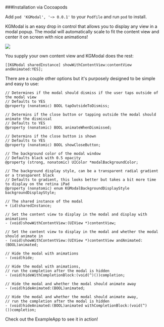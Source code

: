 ###Installation via Cocoapods

Add `pod 'KGModal', '~> 0.0.1'` to your `Podfile` and run `pod` to install.

KGModal is an easy drop in control that allows you to display any view in a modal popup. The modal will automatically scale to fit the content view and center it on screen with nice animations!

![](https://raw.github.com/kgn/KGModal/master/Screenshot.jpg)

You supply your own content view and KGModal does the rest:

``` obj-c
[[KGModal sharedInstance] showWithContentView:contentView andAnimated:YES];
```

There are a couple other options but it's purposely designed to be simple and easy to use:

``` obj-c
// Determines if the modal should dismiss if the user taps outside of the modal view
// Defaults to YES
@property (nonatomic) BOOL tapOutsideToDismiss;

// Determins if the close button or tapping outside the modal should animate the dismissal
// Defaults to YES
@property (nonatomic) BOOL animateWhenDismissed;

// Determins if the close button is shown
// Defaults to YES
@property (nonatomic) BOOL showCloseButton;

// The background color of the modal window
// Defaults black with 0.5 opacity
@property (strong, nonatomic) UIColor *modalBackgroundColor;

// The background display style, can be a transparent radial gradient or a transparent black
// Defaults to gradient, this looks better but takes a bit more time to display on the retina iPad
@property (nonatomic) enum KGModalBackgroundDisplayStyle backgroundDisplayStyle;

// The shared instance of the modal
+ (id)sharedInstance;

// Set the content view to display in the modal and display with animations
- (void)showWithContentView:(UIView *)contentView;

// Set the content view to display in the modal and whether the modal should animate in
- (void)showWithContentView:(UIView *)contentView andAnimated:(BOOL)animated;

// Hide the modal with animations
- (void)hide;

// Hide the modal with animations,
// run the completion after the modal is hidden
- (void)hideWithCompletionBlock:(void(^)())completion;

// Hide the modal and whether the modal should animate away
- (void)hideAnimated:(BOOL)animated;

// Hide the modal and whether the modal should animate away,
// run the completion after the modal is hidden
- (void)hideAnimated:(BOOL)animated withCompletionBlock:(void(^)())completion;
```

Check out the ExampleApp to see it in action!
